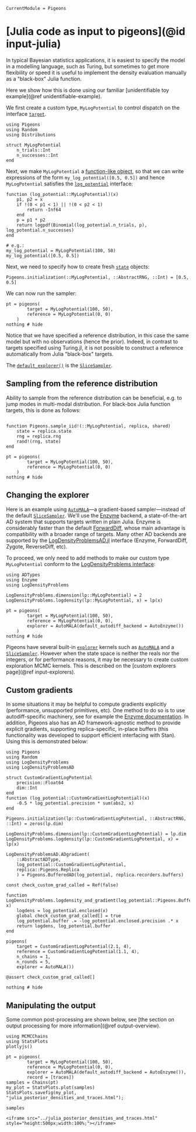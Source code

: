 ```@meta
CurrentModule = Pigeons
```

# [Julia code as input to pigeons](@id input-julia)

In typical Bayesian statistics applications, it is 
easiest to specify the model in a modelling language, 
such as Turing, but sometimes to get more flexibility or 
speed it is useful to implement the density evaluation 
manually as a "black-box" Julia function. 

Here we show how this is done using our familiar [unidentifiable toy example](@ref unidentifiable-example).

We first create a custom type, `MyLogPotential` to control dispatch on the interface [`target`](@ref).


```@example julia
using Pigeons 
using Random
using Distributions

struct MyLogPotential 
    n_trials::Int
    n_successes::Int
end
```

Next, we make `MyLogPotential` a 
[function-like object](https://docs.julialang.org/en/v1/manual/methods/#Function-like-objects), so that we can write expressions of the form
`my_log_potential([0.5, 0.5])` and 
hence `MyLogPotential` satisfies the [`log_potential`](@ref) interface:

```@example julia
function (log_potential::MyLogPotential)(x) 
    p1, p2 = x
    if !(0 < p1 < 1) || !(0 < p2 < 1)
        return -Inf64 
    end
    p = p1 * p2
    return logpdf(Binomial(log_potential.n_trials, p), log_potential.n_successes)
end

# e.g.:
my_log_potential = MyLogPotential(100, 50)
my_log_potential([0.5, 0.5])
```

Next, we need to specify how to create fresh [`state`](@ref) objects: 

```@example julia
Pigeons.initialization(::MyLogPotential, ::AbstractRNG, ::Int) = [0.5, 0.5]
```

We can now run the sampler:

```@example julia
pt = pigeons(
        target = MyLogPotential(100, 50), 
        reference = MyLogPotential(0, 0)
    )
nothing # hide
```

Notice that we have specified a reference distribution, in this case the same model but with 
no observations (hence the prior).
Indeed, in contrast to targets specified using 
Turing.jl, it is not possible to construct a 
reference automatically from Julia "black-box" targets. 

The [`default_explorer()`](@ref) is the [`SliceSampler`](@ref). 


## Sampling from the reference distribution

Ability to sample from the reference distribution can be beneficial, e.g. to jump modes 
in multi-modal distribution. 
For black-box Julia function targets, this is done as follows:

```@example julia

function Pigeons.sample_iid!(::MyLogPotential, replica, shared)
    state = replica.state 
    rng = replica.rng 
    rand!(rng, state)
end

pt = pigeons(
        target = MyLogPotential(100, 50), 
        reference = MyLogPotential(0, 0)
    )
nothing # hide
```


## Changing the explorer 

Here is an example using [`AutoMALA`](@ref)—a gradient-based sampler—instead of the default 
[`SliceSampler`](@ref). We'll use the [Enzyme](https://enzyme.mit.edu/julia) backend, a state-of-the-art
AD system that supports targets written in plain Julia. Enzyme is considerably faster than the default
[ForwardDiff](https://juliadiff.org/ForwardDiff.jl/), whose main advantage is compatibility 
with a broader range of targets. Many other AD backends are supported by the
[LogDensityProblemsAD.jl](https://github.com/tpapp/LogDensityProblemsAD.jl) interface 
(Enzyme, ForwardDiff, Zygote, ReverseDiff, etc).

To proceed, we only need to add methods to make our custom type `MyLogPotential` conform to the 
[LogDensityProblems interface](https://github.com/tpapp/LogDensityProblems.jl):

```@example julia
using ADTypes
using Enzyme
using LogDensityProblems

LogDensityProblems.dimension(lp::MyLogPotential) = 2
LogDensityProblems.logdensity(lp::MyLogPotential, x) = lp(x)

pt = pigeons(
        target = MyLogPotential(100, 50), 
        reference = MyLogPotential(0, 0), 
        explorer = AutoMALA(default_autodiff_backend = AutoEnzyme())
    )
nothing # hide
```

Pigeons have several built-in [`explorer`](@ref) kernels such as 
[`AutoMALA`](@ref) and a [`SliceSampler`](@ref). 
However when the state space is neither the reals nor the integers, 
or for performance reasons, it may be necessary to create custom 
exploration MCMC kernels.
This is described on the [custom explorers page](@ref input-explorers).

## Custom gradients 

In some situations it may be helpful to compute gradients explicitly 
(performance, unsupported primitives, etc). 
One method to do so is to use autodiff-specific machinery, 
see for example the [Enzyme documentation](https://enzyme.mit.edu/julia/stable/generated/custom_rule/). 
In addition, Pigeons also has an AD framework-agnostic method to provide 
explicit gradients, supporting replica-specific, in-place 
buffers (this functionality was developed to support efficient interfacing with Stan). 
Using this is demonstrated below:

```@example custom_ad
using Pigeons
using Random
using LogDensityProblems
using LogDensityProblemsAD

struct CustomGradientLogPotential
    precision::Float64
    dim::Int
end
function (log_potential::CustomGradientLogPotential)(x)
    -0.5 * log_potential.precision * sum(abs2, x)
end

Pigeons.initialization(lp::CustomGradientLogPotential, ::AbstractRNG, ::Int) = zeros(lp.dim)

LogDensityProblems.dimension(lp::CustomGradientLogPotential) = lp.dim
LogDensityProblems.logdensity(lp::CustomGradientLogPotential, x) = lp(x)

LogDensityProblemsAD.ADgradient(
    ::AbstractADType, 
    log_potential::CustomGradientLogPotential, 
    replica::Pigeons.Replica
    ) = Pigeons.BufferedAD(log_potential, replica.recorders.buffers)

const check_custom_grad_called = Ref(false)

function LogDensityProblems.logdensity_and_gradient(log_potential::Pigeons.BufferedAD{CustomGradientLogPotential}, x)
    logdens = log_potential.enclosed(x)
    global check_custom_grad_called[] = true
    log_potential.buffer .= -log_potential.enclosed.precision .* x
    return logdens, log_potential.buffer
end

pigeons(
    target = CustomGradientLogPotential(2.1, 4), 
    reference = CustomGradientLogPotential(1.1, 4), 
    n_chains = 1,
    n_rounds = 5,
    explorer = AutoMALA())

@assert check_custom_grad_called[]

nothing # hide
```


## Manipulating the output

Some 
common post-processing are shown below, see [the section on output processing for more information](@ref output-overview). 

```@example julia
using MCMCChains
using StatsPlots
plotlyjs()

pt = pigeons(
        target = MyLogPotential(100, 50), 
        reference = MyLogPotential(0, 0), 
        explorer = AutoMALA(default_autodiff_backend = AutoEnzyme()),
        record = [traces])
samples = Chains(pt)
my_plot = StatsPlots.plot(samples)
StatsPlots.savefig(my_plot, "julia_posterior_densities_and_traces.html"); 

samples
```

```@raw html
<iframe src="../julia_posterior_densities_and_traces.html" style="height:500px;width:100%;"></iframe>
```


